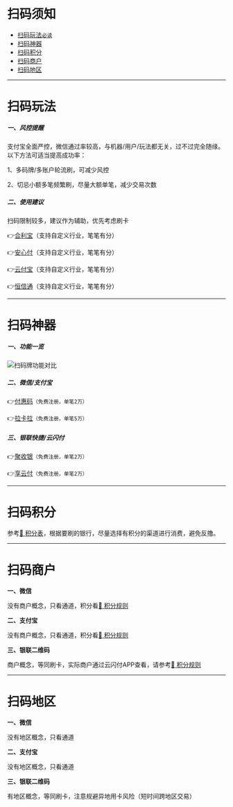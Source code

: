 # 扫码须知

- [扫码玩法`必读`](#扫码玩法)
- [扫码神器](#扫码神器)
- [扫码积分](#扫码积分)
- [扫码商户](#扫码商户)
- [扫码地区](#扫码地区)

---

# 扫码玩法

##### 一、风控提醒

支付宝全面严控，微信通过率较高，与机器/用户/玩法都无关，过不过完全随缘。以下方法可适当提高成功率：

1、多码牌/多账户轮流刷，可减少风控

2、切忌小额多笔频繁刷，尽量大额单笔，减少交易次数

##### 二、使用建议

扫码限制较多，建议作为辅助，优先考虑刷卡

👉[合利宝](https://wiki.zjkmkj.com/#/tool/hlb)（支持自定义行业，笔笔有分）

👉[安心付](https://wiki.zjkmkj.com/#/tool/axf)（支持自定义行业，笔笔有分）

👉[云付宝](https://wiki.zjkmkj.com/#/tool/yfb)（支持自定义行业，笔笔有分）

👉[恒信通](https://wiki.zjkmkj.com/#/tool/hxt)（支持自定义行业，笔笔有分）

---

# 扫码神器

##### 一、功能一览

![扫码牌功能对比](https://cos.zjkmkj.com/media/2024/08/20/544185dd5368cd5602e9c21349ddb977-2.webp)

##### 二、微信/支付宝

👉[付惠码](tool/fhm.md)`（免费注册，单笔2万）`

👉[拉卡拉](tool/lkl.md)`（免费注册，单笔5万）`

##### 三、银联快捷/云闪付

👉[聚收银](tool/jys.md)`（免费注册，单笔2万）`

👉[享云付](tool/ldxyf.md)`（免费注册，单笔2万）`

---

# 扫码积分

参考[:link: 积分表](start/form#积分规则)，根据要刷的银行，尽量选择有积分的渠道进行消费，避免反撸。

---

# 扫码商户

**一、微信**

没有商户概念，只看通道，积分看[:link: 积分规则](start/form#积分规则)

**二、支付宝**

没有商户概念，只看通道，积分看[:link: 积分规则](start/form#积分规则)

**三、银联二维码**

商户概念，等同刷卡，实际商户通过云闪付APP查看，请参考[:link: 积分规则](start/form#积分规则)

---

# 扫码地区

**一、微信**

没有地区概念，只看通道

**二、支付宝**

没有地区概念，只看通道

**三、银联二维码**

有地区概念，等同刷卡，注意规避异地用卡风险（短时间跨地区交易）

